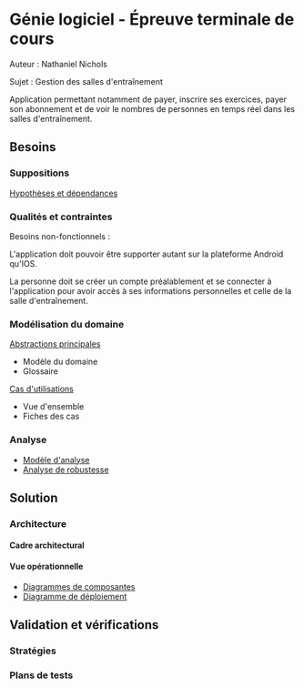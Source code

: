 # Génie logiciel - Épreuve terminale de cours

Auteur : Nathaniel Nichols

Sujet : Gestion des salles d'entraînement

Application permettant notamment de payer, inscrire ses exercices, payer son abonnement et de voir le nombres de personnes en temps réel dans les salles d'entraînement.

## Besoins

### Suppositions

[Hypothèses et dépendances](Hypotheses.md)

### Qualités et contraintes

Besoins non-fonctionnels :

L'application doit pouvoir être supporter autant sur la plateforme Android qu'IOS.

La personne doit se créer un compte préalablement et se connecter à l'application pour avoir accès à ses informations personnelles et celle de la salle d'entraînement.

### Modélisation du domaine

[Abstractions principales](Abstractions.md)

* Modèle du domaine
* Glossaire

[Cas d'utilisations](UseCase/index.md)

* Vue d'ensemble
* Fiches des cas

### Analyse

* [Modèle d'analyse]()
* [Analyse de robustesse]()

## Solution

### Architecture

#### Cadre architectural

<!-- Technologies et frameworks utilisés -->

#### Vue opérationnelle

* [Diagrammes de composantes]()
* [Diagramme de déploiement]()

## Validation et vérifications

### Stratégies

### Plans de tests
